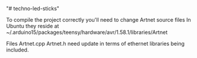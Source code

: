 "# techno-led-sticks" 



To compile the project correctly you'll need to change Artnet source files
In Ubuntu they reside at ~/.arduino15/packages/teensy/hardware/avr/1.58.1/libraries/Artnet 

Files 
Artnet.cpp
Artnet.h
need update in terms of ethernet libraries being included. 
